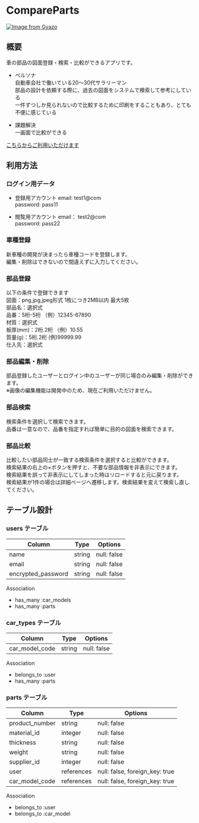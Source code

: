 # CompareParts
[![Image from Gyazo](https://i.gyazo.com/2a6c09d5296a39d74f8740039e1533a9.jpg)](https://gyazo.com/2a6c09d5296a39d74f8740039e1533a9)
## 概要
車の部品の図面登録・検索・比較ができるアプリです。  
  
- ペルソナ  
自動車会社で働いている20〜30代サラリーマン  
部品の設計を依頼する際に、過去の図面をシステムで検索して参考にしている  
一件ずつしか見られないので比較するために印刷をすることもあり、とても不便に感じている  
  
- 課題解決  
一画面で比較ができる  
  
[こちらからご利用いただけます](http://35.75.155.206:/)  

## 利用方法
### ログイン用データ
- 登録用アカウント
email: test1@com  
password: pass11

- 閲覧用アカウント
email： test2@com  
password: pass22  

### 車種登録
新車種の開発が決まったら車種コードを登録します。  
編集・削除はできないので間違えずに入力してください。  

### 部品登録
以下の条件で登録できます  
図面：png,jpg,jpeg形式 1枚につき2MB以内 最大5枚  
部品名：選択式  
品番：5桁-5桁 （例）12345-67890  
材質：選択式  
板厚(mm)：2桁.2桁 （例）10.55  
質量(g)：5桁.2桁 (例)99999.99  
仕入先：選択式  

### 部品編集・削除
部品登録したユーザーとログイン中のユーザーが同じ場合のみ編集・削除ができます。  
※画像の編集機能は開発中のため、現在ご利用いただけません。  

### 部品検索
検索条件を選択して検索できます。  
品番は一意なので、品番を指定すれば簡単に目的の図面を検索できます。  

### 部品比較
比較したい部品同士が一致する検索条件を選択すると比較ができます。  
検索結果の右上の×ボタンを押すと、不要な部品情報を非表示にできます。  
検索結果を誤って非表示にしてしまった時はリロードすると元に戻ります。  
検索結果が1件の場合は詳細ページへ遷移します。検索結果を変えて検索し直してください。  

## テーブル設計
### users テーブル
| Column             | Type    | Options     |
| ------------------ | ------- | ----------- |
| name               | string  | null: false |
| email              | string  | null: false |
| encrypted_password | string  | null: false |
Association
- has_many :car_models
- has_many :parts

### car_types テーブル
| Column         | Type   | Options     |
| -------------- | ------ | ----------- |
| car_model_code | string | null: false |
Association
- belongs_to :user
- has_many :parts

### parts テーブル
| Column          | Type       | Options                        |
| --------------- | ---------- | ------------------------------ |
| product_number  | string     | null: false                    |
| material_id     | integer    | null: false                    |
| thickness       | string     | null: false                    |
| weight          | string     | null: false                    |
| supplier_id     | integer    | null: false                    |
| user            | references | null: false, foreign_key: true |
| car_model_code  | references | null: false, foreign_key: true | 
Association
- belongs_to :user
- belongs_to :car_model
